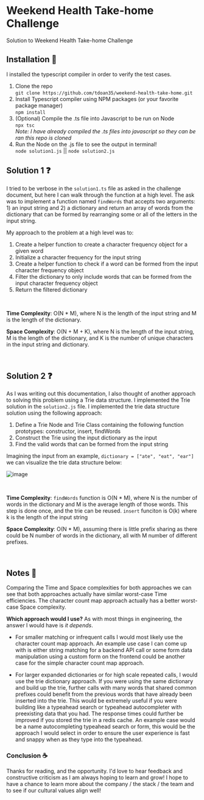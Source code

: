 # Weekend Health Take-home Challenge
Solution to Weekend Health Take-home Challenge

## Installation 🔌

I installed the typescript compiler in order to verify the test cases.

1. Clone the repo <br/>
   `git clone https://github.com/tdoan35/weekend-health-take-home.git`
2. Install Typescript compiler using NPM packages (or your favorite package manager)<br/>
   `npm install`
3. (Optional) Compile the .ts file into Javascript to be run on Node<br/>
   `npx tsc`<br/>
   *Note: I have already compiled the .ts files into javascript so they can be ran this repo is cloned*
5. Run the Node on the .js file to see the output in terminal!<br/>
   `node solution1.js` || `node solution2.js`

## Solution 1 ❓️

I tried to be verbose in the `solution1.ts` file as asked in the challenge document, but here I can walk through the function at a high level. The ask was to implement a function named `findWords` that accepts two arguments: 1) an input string and 2) a dictionary and return an array of words from the dictionary that can be formed by rearranging some or all of the letters in the input string. 

My approach to the problem at a high level was to: 
1. Create a helper function to create a character frequency object for a given word
2. Initialize a character frequency for the input string
3. Create a helper function to check if a word can be formed from the input character frequency object
4. Filter the dictionary to only include words that can be formed from the input character frequency object
5. Return the filtered dictionary
   
<br/>

**Time Complexity**: O(N * M), where N is the length of the input string and M is the length of the dictionary.

**Space Complexity**: O(N + M + K), where N is the length of the input string, M is the length of the dictionary, and K is the number of unique characters in the input string and dictionary.

<br/>

## Solution 2 ❓️

As I was writing out this documentation, I also thought of another approach to solving this problem using a Trie data structure. I implemented the Trie solution in the `solution2.js` file. I implemented the trie data structure solution using the following approach:

1. Define a Trie Node and Trie Class containing the following function prototypes: constructor, insert, findWords
2. Construct the Trie using the input dictionary as the input
3. Find the valid words that can be formed from the input string

Imagining the input from an example, `dictionary = ["ate", "eat", "ear"]` we can visualize the trie data structure below:<br/>

![image](https://github.com/tdoan35/weekend-health-take-home/assets/8644260/4b77a107-431c-457d-81a4-c29c076d0da4)

<br/>

**Time Complexity**: `findWords` function is O(N * M), where N is the number of words in the dictionary and M is the average length of those words. This step is done once, and the trie can be reused. `insert` funciton is O(k) where k is the length of the input string

**Space Complexity**: O(N * M), assuming there is little prefix sharing as there could be N number of words in the dictionary, all with M number of different prefixes. 

<br/>

## Notes 💼

Comparing the Time and Space complexities for both approaches we can see that both approaches actually have similar worst-case Time efficiencies. The character count map approach actually has a better worst-case Space complexity. 

**Which approach would I use?** As with most things in engineering, the answer I would have is *it depends*. 

- For smaller matching or infrequent calls I would most likely use the character count map approach. An example use case I can come up with is either string matching for a backend API call or some form data manipulation using a custom form on the frontend could be another case for the simple character count map approach.

- For larger expanded dictionaries or for high scale repeated calls, I would use the trie dictionary approach. If you were using the same dictionary and build up the trie, further calls with many words that shared common prefixes could benefit from the previous words that have already been inserted into the trie. This would be extremely useful if you were building like a typeahead search or typeahead autocompleter with preexisting data that you had. The response times could further be improved if you stored the trie in a redis cache. An example case would be a name autocompleting typeahead search or form, this would be the approach I would select in order to ensure the user experience is fast and snappy when as they type into the typeahead.

### Conclusion ☕

Thanks for reading, and the opportunity. I'd love to hear feedback and constructive criticism as I am always hoping to learn and grow! I hope to have a chance to learn more about the company / the stack / the team and to see if our cultural values align well!


